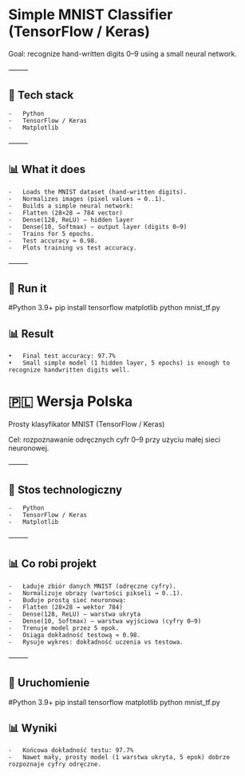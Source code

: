 # Simple MNIST Classifier (TensorFlow / Keras)

Goal: recognize hand-written digits 0–9 using a small neural network.

⸻

## 🔧 Tech stack
	-	Python
	-	TensorFlow / Keras
	-	Matplotlib

⸻

## 📊 What it does
	-	Loads the MNIST dataset (hand-written digits).
	-	Normalizes images (pixel values → 0..1).
	-	Builds a simple neural network:
	-	Flatten (28×28 → 784 vector)
	-	Dense(128, ReLU) – hidden layer
	-	Dense(10, Softmax) – output layer (digits 0–9)
	-	Trains for 5 epochs.
	-	Test accuracy ≈ 0.98.
	-	Plots training vs test accuracy.

⸻

## 🚀 Run it
#Python 3.9+
pip install tensorflow matplotlib
python mnist_tf.py

## 📊 Result
	•	Final test accuracy: 97.7%
	•	Small simple model (1 hidden layer, 5 epochs) is enough to recognize handwritten digits well.

# 🇵🇱 Wersja Polska

Prosty klasyfikator MNIST (TensorFlow / Keras)

Cel: rozpoznawanie odręcznych cyfr 0–9 przy użyciu małej sieci neuronowej.

⸻

## 🔧 Stos technologiczny
	-	Python
	-	TensorFlow / Keras
	-	Matplotlib

⸻

## 📊 Co robi projekt
	-	Ładuje zbiór danych MNIST (odręczne cyfry).
	-	Normalizuje obrazy (wartości pikseli → 0..1).
	-	Buduje prostą sieć neuronową:
	-	Flatten (28×28 → wektor 784)
	-	Dense(128, ReLU) – warstwa ukryta
	-	Dense(10, Softmax) – warstwa wyjściowa (cyfry 0–9)
	-	Trenuje model przez 5 epok.
	-	Osiąga dokładność testową ≈ 0.98.
	-	Rysuje wykres: dokładność uczenia vs testowa.

⸻

## 🚀 Uruchomienie
#Python 3.9+
pip install tensorflow matplotlib
python mnist_tf.py

## 📊 Wyniki
	-	Końcowa dokładność testu: 97.7%
	-	Nawet mały, prosty model (1 warstwa ukryta, 5 epok) dobrze rozpoznaje cyfry odręczne.
